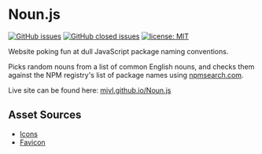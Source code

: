# Noun.js

[![GitHub issues](https://img.shields.io/github/issues/MJVL/Noun.js.svg)](https://github.com/MJVL/Noun.js/issues)
[![GitHub closed issues](https://img.shields.io/github/issues-closed/MJVL/Noun.js.svg)](https://github.com/MJVL/Noun.js/issues)
[![license: MIT](https://img.shields.io/badge/License-MIT-blue.svg)](https://opensource.org/licenses/MIT)

Website poking fun at dull JavaScript package naming conventions.

Picks random nouns from a list of common English nouns, and checks them against the NPM registry's list of package names using [npmsearch.com](https://npmsearch.com/).

Live site can be found here: [mjvl.github.io/Noun.js](https://mjvl.github.io/Noun.js/)

## Asset Sources

* [Icons](https://github.com/encharm/Font-Awesome-SVG-PNG "Font Awesome")
* [Favicon](https://icons8.com/ "Icons8")
